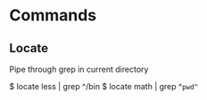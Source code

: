 Commands
===================

Locate
------------
Pipe through grep in current directory

$ locate less | grep ^/bin
$ locate math | grep ^`pwd^`
